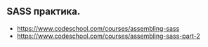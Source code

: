 ## SASS практика.

- https://www.codeschool.com/courses/assembling-sass
- https://www.codeschool.com/courses/assembling-sass-part-2